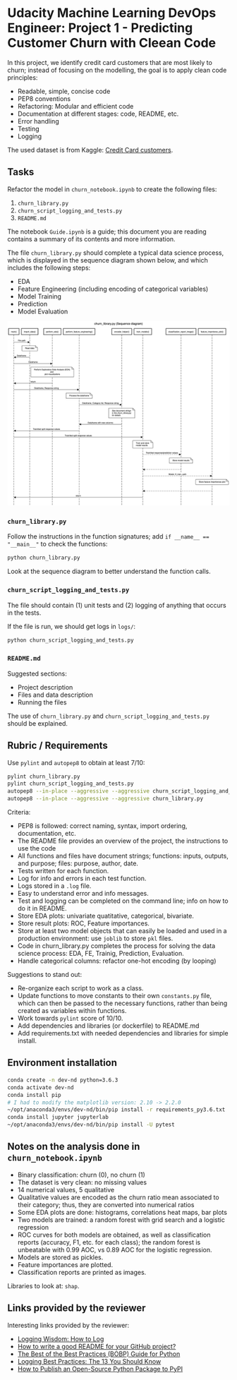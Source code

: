 # Udacity Machine Learning DevOps Engineer: Project 1 - Predicting Customer Churn with Cleean Code

In this project, we identify credit card customers that are most likely to churn; instead of focusing on the modelling, the goal is to apply clean code principles:

- Readable, simple, concise code
- PEP8 conventions
- Refactoring: Modular and efficient code
- Documentation at different stages: code, README, etc.
- Error handling
- Testing
- Logging

The used dataset is from Kaggle: [Credit Card customers](https://www.kaggle.com/datasets/sakshigoyal7/credit-card-customers/code).

## Tasks

Refactor the model in `churn_notebook.ipynb` to create the following files:

1. `churn_library.py`
2. `churn_script_logging_and_tests.py`
3. `README.md`

The notebook `Guide.ipynb` is a guide; this document you are reading contains a summary of its contents and more information.

The file `churn_library.py` should complete a typical data science process, which is displayed in the sequence diagram shown below, and which includes the following steps:

- EDA
- Feature Engineering (including encoding of categorical variables)
- Model Training
- Prediction
- Model Evaluation

![Sequence diagram](./pics/sequencediagram.jpeg)


### `churn_library.py`

Follow the instructions in the function signatures; add `if __name__ == "__main__"` to check the functions:

```bash
python churn_library.py
```

Look at the sequence diagram to better understand the function calls.

### `churn_script_logging_and_tests.py`

The file should contain (1) unit tests and (2) logging of anything that occurs in the tests.

If the file is run, we should get logs in `logs/`:

```bash
python churn_script_logging_and_tests.py
```

### `README.md`

Suggested sections:

- Project description
- Files and data description
- Running the files

The use of `churn_library.py` and `churn_script_logging_and_tests.py` should be explained.

## Rubric / Requirements

Use `pylint` and `autopep8` to obtain at least 7/10:

```bash
pylint churn_library.py
pylint churn_script_logging_and_tests.py
autopep8 --in-place --aggressive --aggressive churn_script_logging_and_tests.py
autopep8 --in-place --aggressive --aggressive churn_library.py
```

Criteria:

- PEP8 is followed: correct naming, syntax, import ordering, documentation, etc.
- The README file provides an overview of the project, the instructions to use the code
- All functions and files have document strings; functions: inputs, outputs, and purpose; files: purpose, author, date.
- Tests written for each function.
- Log for info and errors in each test function.
- Logs stored in a `.log` file.
- Easy to understand error and info messages.
- Test and logging can be completed on the command line; info on how to do it in README.
- Store EDA plots: univariate quatitative, categorical, bivariate.
- Store result plots: ROC, Feature importances.
- Store at least two model objects that can easily be loaded and used in a production environment: use `joblib` to store `pkl` files.
- Code in churn_library.py completes the process for solving the data science process: EDA, FE, Trainig, Prediction, Evaluation.
- Handle categorical columns: refactor one-hot encoding (by looping)

Suggestions to stand out:

- Re-organize each script to work as a class.
- Update functions to move constants to their own `constants.py` file, which can then be passed to the necessary functions, rather than being created as variables within functions.
- Work towards `pylint` score of 10/10.
- Add dependencies and libraries (or dockerfile) to README.md
- Add requirements.txt with needed dependencies and libraries for simple install.

## Environment installation

```bash
conda create -n dev-nd python=3.6.3
conda activate dev-nd
conda install pip
# I had to modify the matplotlib version: 2.10 -> 2.2.0
~/opt/anaconda3/envs/dev-nd/bin/pip install -r requirements_py3.6.txt
conda install jupyter jupyterlab
~/opt/anaconda3/envs/dev-nd/bin/pip install -U pytest
```

## Notes on the analysis done in `churn_notebook.ipynb`

- Binary classification: churn (0), no churn (1)
- The dataset is very clean: no missing values
- 14 numerical values, 5 qualitative
- Qualitative values are encoded as the churn ratio mean associated to their category; thus, they are converted into numerical ratios
- Some EDA plots are done: histograms, correlations heat maps, bar plots
- Two models are trained: a random forest with grid search and a logistic regression
- ROC curves for both models are obtained, as well as classification reports (accuracy, F1, etc. for each class); the random forest is unbeatable with 0.99 AOC, vs 0.89 AOC for the logistic regression.
- Models are stored as pickles.
- Feature importances are plotted.
- Classification reports are printed as images.

Libraries to look at: `shap`.

## Links provided by the reviewer

Interesting links provided by the reviewer:

- [Logging Wisdom: How to Log](https://medium.com/unomaly/logging-wisdom-how-to-log-5a19145e35ec)
- [How to write a good README for your GitHub project?](https://bulldogjob.com/readme/how-to-write-a-good-readme-for-your-github-project)
- [The Best of the Best Practices (BOBP) Guide for Python](https://gist.github.com/sloria/7001839)
- [Logging Best Practices: The 13 You Should Know](https://www.dataset.com/blog/the-10-commandments-of-logging/)
- [How to Publish an Open-Source Python Package to PyPI](https://realpython.com/pypi-publish-python-package/)

